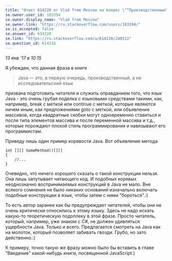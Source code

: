 ```yaml
---
title: "Ответ 614228 от Vlad from Moscow на вопрос \"“Производственные” и “Исследовательские” языки программирования\""
se.owner.user_id: 183394
se.owner.display_name: "Vlad from Moscow"
se.owner.link: "https://ru.stackoverflow.com/users/183394/"
se.is_accepted: false
se.answer_id: 614228
se.link: "https://ru.stackoverflow.com/a/614228/240512"
se.question_id: 614216
---
```


*13 янв '17 в 10:15*

Я убежден, что данная фраза в книге

> Java — это, в первую очередь, производственный, а не исследовательский
> язык

призвана подготовить читателя и служить оправданием того, что язык Java - это очень грубая поделка с языковыми средствами такими, как, например, break с меткой или continue  с меткой, которые являются ничем иным, как предложениями goto  с меткой, или объявление массивов, когда квадратные скобки могут одновременно ставиться и после типа элементов массива и после переменной массива и т.д., которые порождают плохой стиль программирования и навязывают его программистам.


Приведу лишь один пример корявости Java. Вот объявление метода

    int [][] SomeMethod()[][]
    {
        //...
    }

Очевидно, что ничего хорошего сказать о такой конструкции нельзя. Она лишь запутывает читающего код. И подобных корявых неоднозначно воспринимаемых конструкций в Java не мало. Вне всякого сомнения не было никаких оснований изначально включать подобные конструкции в язык, чтобы затем с ними "бороться".:)
 
То есть автор заранее как бы предупреждает читателей, чтобы они не очень критически относились к этому языку. Здесь не надо искать какую-то теоретическую подоплеку в этой фразе. Просто читатель, который, например, уже знаком с C#, не должен удивляться ущербности Java. Только и всего. Предлагается смотреть на Java как на молоток, который позволяет забивать гвозди.  Грубо, но зато действенно.:)  

К примеру, точно такую же фразу можно было бы вставить в главе "Введение" какой-нибудь книги, посвященной JavaScript.)

